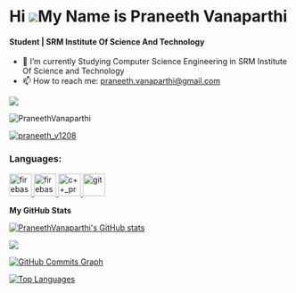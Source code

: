 Hi ![](https://user-images.githubusercontent.com/18350557/176309783-0785949b-9127-417c-8b55-ab5a4333674e.gif)My Name is Praneeth Vanaparthi
======================================================================================================================================
<h4>Student | SRM Institute Of Science And Technology</h4>

- 🔭 I’m currently Studying Computer Science Engineering in SRM Institute Of Science and Technology
- 📫 How to reach me: praneeth.vanaparthi@gmail.com

<a href="https://www.github.com/PraneethVanaparthi" target="_blank" rel="noreferrer"><img
src="https://img.shields.io/github/followers/PraneethVanaparthi?logo=github&style=for-the-badge&color=0891b2&labelColor=1c1917" /></a>
<p align="left"> <img src="https://komarev.com/ghpvc/?username=PraneethVanaparthi&label=Profile%20views&color=0e75b6&style=flat" alt="PraneethVanaparthi" /> </p>

<p align="left"> <a href="https://twitter.com/praneeth_v1208" target="blank"><img src="https://img.shields.io/twitter/follow/Praneeth_v1208?logo=twitter&style=for-the-badge" alt="praneeth_v1208" /></a> </p>

<h3 align="left">Languages:</h3>
</a> </a> <a href="https://firebase.google.com/" target="_blank" rel="noreferrer"> <img src="https://cdn4.iconfinder.com/data/icons/logos-and-brands/512/267_Python_logo-512.png" alt="firebase" width="40" height="40"/> </a> <a href="https://firebase.google.com/" target="_blank" rel="noreferrer"> <img src="https://upload.wikimedia.org/wikipedia/commons/thumb/9/99/Unofficial_JavaScript_logo_2.svg/2048px-Unofficial_JavaScript_logo_2.svg.png" alt="firebase" width="40" height="40"/> </a> <a href="https://flutter.dev" target="_blank" rel="noreferrer"> <img src="https://upload.wikimedia.org/wikipedia/commons/thumb/1/18/ISO_C%2B%2B_Logo.svg/1200px-ISO_C%2B%2B_Logo.svg.png" alt="c++_programing_Language" width="40" height="40"/> </a> <a href="https://git-scm.com/" target="_blank" rel="noreferrer"> <img src="https://upload.wikimedia.org/wikipedia/commons/thumb/1/18/C_Programming_Language.svg/695px-C_Programming_Language.svg.png" alt="git" width="40" height="40"/> </a> 



<b>My GitHub Stats</b>

<a href="http://www.github.com/PraneethVanaparthi"><img src="https://github-readme-stats.vercel.app/api?username=PraneethVanaparthi&show_icons=true&hide=&count_private=true&title_color=22c55e&text_color=ffffff&icon_color=0891b2&bg_color=1c1917&hide_border=true&show_icons=true" alt="PraneethVanaparthi's GitHub stats" /></a>

<a href="http://www.github.com/PraneethVanaparthi"><img src="https://github-readme-streak-stats.herokuapp.com/?user=PraneethVanaparthi&stroke=ffffff&background=1c1917&ring=22c55e&fire=22c55e&currStreakNum=ffffff&currStreakLabel=22c55e&sideNums=ffffff&sideLabels=ffffff&dates=ffffff&hide_border=true" /></a>

<a href="http://www.github.com/PraneethVanaparthi"><img src="https://github-readme-activity-graph.cyclic.app/graph?username=PraneethVanaparthi&bg_color=1c1917&color=ffffff&line=0891b2&point=ffffff&area_color=1c1917&area=true&hide_border=true&custom_title=GitHub%20Commits%20Graph" alt="GitHub Commits Graph" /></a>

<a href="https://github.com/PraneethVanaparthi" align="left"><img src="https://github-readme-stats.vercel.app/api/top-langs/?username=PraneethVanaparthi&langs_count=10&title_color=22c55e&text_color=ffffff&icon_color=0891b2&bg_color=1c1917&hide_border=true&locale=en&custom_title=Top%20%Languages" alt="Top Languages" /></a>


